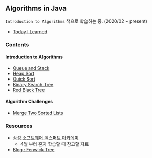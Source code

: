 ## Algorithms in Java 
`Introduction to Algorithms` 책으로 학습하는 중. (2020/02 ~ present)
* [Today I Learned](./src/TIL.md)

### Contents 

#### Introduction to Algorithms 
* [Queue and Stack](./src/com/gahee/algorithms/queuestack)
* [Heap Sort](./src/com/gahee/algorithms/heap)
* [Quick Sort](./src/com/gahee/algorithms/quick)
* [Binary Search Tree](./src/com/gahee/algorithms/bst)
* [Red Black Tree](./src/com/gahee/algorithms/redblack)

#### Algorithm Challenges
* [Merge Two Sorted Lists](./src/com/gahee/algorithms/leetcode/MergeTwoSortedLists.java)

### Resources 
* [삼성 소프트웨어 엑스퍼트 아카데미](https://swexpertacademy.com/main/main.do)
    * 4월 부터 혼자 학습할 때 참고할 자료
* [Blog : Fenwick Tree](https://www.acmicpc.net/blog/view/21)

